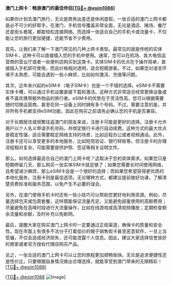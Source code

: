 **澳门上网卡：畅游澳门的最佳伴侣[[TG💪+ @esim1088](https://t.me/s/esim1088)]**

如果你计划去澳门旅行，无论是商务出差还是休闲度假，一张合适的澳门上网卡都是必不可少的好帮手。在澳门，手机信号覆盖非常全面，无论是酒店、赌场、餐厅还是街头巷尾，都能轻松连接网络。而选择一张适合自己的手机卡或流量卡，不仅能让您的旅行更加便捷，还能节省不少费用。

首先，让我们来了解一下澳门常见的几种上网卡类型。最常见的就是传统的实体SIM卡，这种卡可以直接插入您的手机中使用。通常，您可以在机场、各大电信运营商的营业厅或者一些便利店购买到这类卡。实体SIM卡的优点在于操作简单，直接插入手机即可使用，而且价格相对透明，适合短期游客。不过，如果您对语言环境不太熟悉，可能会遇到一些小麻烦，比如如何激活、充值等问题。

其次，近年来兴起的eSIM卡（电子SIM卡）也是一个不错的选择。eSIM卡不需要实体卡槽，可以通过手机设置直接下载和激活。这种方式非常适合经常更换设备或者不喜欢携带额外物品的旅行者。eSIM卡的优势在于灵活性高，您可以根据需要随时切换运营商，甚至在同一设备上同时拥有多个号码。不过，需要注意的是，并非所有手机都支持eSIM功能，因此在购买之前请务必确认您的手机是否兼容。

对于长期居住或频繁往返澳门的朋友来说，注册卡可能是更好的选择。注册卡允许用户以个人名义申请手机号码，并绑定银行卡进行自动续费。这种方式的最大优点是稳定性强，适合需要稳定网络支持的场景，比如远程办公或者视频通话。此外，注册卡还可以享受更多的本地服务，比如短信验证、银行转账等。但注册卡的办理流程相对复杂，可能需要提供护照、签证等相关证明文件。

那么，如何选择最适合自己的澳门上网卡呢？这取决于您的具体需求。如果您只是短期停留几天，那么购买一张实体SIM卡就足够了；如果您需要长时间使用网络，且希望减少麻烦，那么eSIM卡会是一个很好的选择；而如果您希望获得更优质的本地化服务，注册卡则是最佳选项。无论哪种方式，都建议提前做好功课，了解清楚资费标准和服务范围，以免产生不必要的误会。

另外，在澳门使用手机卡时还有一些小技巧可以帮助您更好地利用资源。例如，尽量选择包天或包周套餐，这样既能保证流量充足，又能避免超量使用的高额费用；尽量避免在高峰时段进行大流量操作，比如在线游戏或高清视频播放；定期检查剩余流量和余额，及时补充以免断网。

最后，提醒大家在购买澳门上网卡时一定要通过正规渠道，确保卡的质量和安全性。现在市面上有很多不法分子打着低价的幌子销售假卡甚至恶意软件，一旦上当受骗，不仅会造成经济损失，还可能泄露个人信息。因此，建议大家选择信誉良好的商家或者官方授权代理店购买产品。

总之，一张合适的澳门上网卡可以让您的旅程更加顺畅愉快。无论是追求便捷性还是性价比，只要根据自身情况做出合理选择，就能享受到澳门带来的无限精彩！[[TG💪+ @esim1088](https://t.me/s/esim1088)]

[[TG💪+ @esim1088](https://t.me/s/esim1088) ![Image](https://i.postimg.cc/4NQfJmqS/Snipaste-2025-05-13-00-14-12.png)]